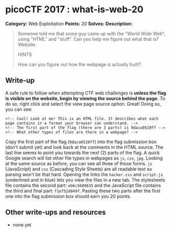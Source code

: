 # picoCTF 2017 : what-is-web-20

**Category:** Web Exploitation
**Points:** 20
**Solves:**
**Description:**

> Someone told me that some guy came up with the "World Wide Web", using "HTML" and "stuff". Can you help me figure out what that is? Website.
>
>  HINTS
>
> How can you figure out how the webpage is actually built?


## Write-up

A safe rule to follow when attempting CTF web challenges is **unless the flag is visible on the website, begin by viewing the source behind the page.** To do so, right click and select the view page source option. Great! Doing so, you can see:

```
<!-- Cool! Look at me! This is an HTML file. It describes what each page contains in a format your browser can understand. -->
<!-- The first part of the flag (there are 3 parts) is 9daca0510ff -->
<!-- What other types of files are there in a webpage? -->
```

Copy the first part of the flag (`9daca0510ff`) into the flag submission box (don't submit yet) and look back at the comments in the HTML source. The last line seems to point you towards the next (2) parts of the flag. A quick Google search will list other file types in webpages as `js`, `css`, `jpg`. Looking at the same source as before, you can see all three of those forms. `js` (JavaScript) and `css` (Cascading Style Sheets) are all readable text so parsing won't be that hard. Opening the links the `hacker.css` and `script.js` (underlined and in blue) lets you view the files in a new tab. The stylesheets file contains the second part: `eb6c5680635` and the JavaScript file contains the third and final part: `f1ef52d049f`. Pasting these two parts after the first one into the flag submission box should earn you 20 points.

## Other write-ups and resources

* none yet
